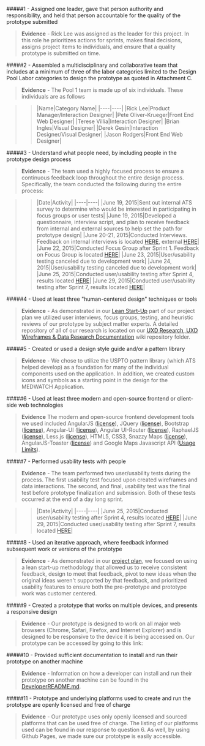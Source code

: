 #####1 - Assigned one leader, gave that person authority and responsibility, and held that person accountable for the quality of the prototype submitted
> **Evidence** - Rick Lee was assigned as the leader for this project.  In this role he prioritizes actions for sprints, makes final decisions, assigns project items to individuals, and ensure that a quality prototype is submitted on time.

#####2 - Assembled a multidisciplinary and collaborative team that includes at a minimum of three of the labor categories limited to the Design Pool Labor categories to design the prototype as quoted in Attachment C.
> **Evidence** -  The Pool 1 team is made up of six individuals.  These individuals are as follows

>>|Name|Category Name|
|----|----|
|Rick Lee|Product Manager/Interaction Designer|
|Pete Oliver-Krueger|Front End Web Designer|
|Terese Villia|Interaction Designer|
|Brian Ingles|Visual Designer|
|Derek Gesin|Interaction Designer/Visual Designer|
|Jason Rodgers|Front End Web Designer|

#####3 - Understand what people need, by including people in the prototype design process
> **Evidence** - The team used a highly focused process to ensure a continuous feedback loop throughout the entire design process.  Specifically, the team conducted the following during the entire process:

>>|Date|Activity|
|----|----|
|June 19, 2015|Sent out internal ATS survey to determine who would be interested in participating in focus groups or user tests|
|June 19, 2015|Developed a questionnaire, interview script, and plan to receive feedback from internal and external sources to help set the path for prototype design|
|June 20-21, 2015|Conducted Interviews.  Feedback on internal interviews is located [HERE](https://github.com/atsid/18f-RFQ993471-POOL1/blob/master/wiki/wiki3UXDresearch.md#initial-internal-ats-user-interview-documentation), external [HERE](https://github.com/atsid/18f-RFQ993471-POOL1/blob/master/wiki/wiki3UXDresearch.md#initial-external-ats-user-interview-documentation)|
|June 22, 2015|Conducted Focus Group after Sprint 1.  Feedback on Focus Group is located [HERE](https://github.com/atsid/18f-RFQ993471-POOL1/blob/master/wiki/wiki3UXDresearch.md#june-22-2015-focus-group)|
|June 23, 2015|User/usability testing canceled due to development work|
|June 24, 2015|User/usability testing canceled due to development work|
|June 25, 2015|Conducted user/usability testing after Sprint 4, results located [HERE](https://github.com/atsid/18f-RFQ993471-POOL1/blob/master/wiki/wiki3UXDresearch.md#june-25-2015-user-tests)|
|June 29, 2015|Conducted user/usability testing after Sprint 7, results located [HERE](https://github.com/atsid/18f-RFQ993471-POOL1/blob/master/wiki/wiki3UXDresearch.md#june-29-2015-final-user-test)|

#####4 - Used at least three "human-centered design" techniques or tools
> **Evidence** - As demonstrated in our [Lean Start-Up](https://github.com/atsid/18f-RFQ993471-POOL1/blob/master/wiki/wiki2projectplan.md#lean-start-up-project-aspects) part of our project plan we utilized user interviews, focus groups, testing, and heuristic reviews of our prototype by subject matter experts.  A detailed repository of all of our research is located on our [UXD Research, UXD Wireframes & Data Research Documentation](https://github.com/atsid/18f-RFQ993471-POOL1/blob/master/wiki/wiki3UXDresearch.md) wiki repository folder.

#####5 - Created or used a design style guide and/or a pattern library
> **Evidence** - We chose to utilize the USPTO pattern library (which ATS helped develop) as a foundation for many of the individual components used on the application.  In addition, we created custom icons and symbols as a starting point in the design for the MEDWATCH Application.

#####6 - Used at least three modern and open-source frontend or client-side web technologies
> **Evidence** The modern and open-source frontend development tools we used included AngularJS ([license](https://github.com/angular/angular.js/blob/master/LICENSE)), JQuery ([license](https://jquery.org/license/)), Bootstrap ([license](http://getbootstrap.com/getting-started/#license-faqs)), Angular-UI ([license](https://github.com/angular-ui/bootstrap/blob/master/LICENSE)), Angular UI-Router ([license](https://github.com/angular-ui/ui-router/blob/master/LICENSE)), RaphaelJS ([license](http://raphaeljs.com/license.html)), Less.js ([license](https://github.com/less/less.js/blob/master/LICENSE)), HTML5, CSS3, Snazzy Maps ([license](https://snazzymaps.com/about)), AngularJS-Toaster ([license](https://github.com/jirikavi/AngularJS-Toaster#license)) and Google Maps Javascript API ([Usage Limits](https://developers.google.com/maps/documentation/javascript/usage)).

#####7 - Performed usability tests with people
> **Evidence** - The team performed two user/usability tests during the process.  The first usability test focused upon created wireframes and data interactions.  The second, and final, usability test was the final test before prototype finalization and submission.  Both of these tests occurred at the end of a day long sprint.  

>>|Date|Activity|
|----|----|
|June 25, 2015|Conducted user/usability testing after Sprint 4, results located [HERE](https://github.com/atsid/18f-RFQ993471-POOL1/blob/master/wiki/wiki3UXDresearch.md#june-25-2015-user-tests)|
|June 29, 2015|Conducted user/usability testing after Sprint 7, results located [HERE](https://github.com/atsid/18f-RFQ993471-POOL1/blob/master/wiki/wiki3UXDresearch.md#june-29-2015-final-user-test)|

#####8 - Used an iterative approach, where feedback informed subsequent work or versions of the prototype
> **Evidence** - As demonstrated in our [project plan](https://github.com/atsid/18f-RFQ993471-POOL1/blob/master/wiki/wiki2projectplan.md), we focused on using a lean start-up methodology that allowed us to receive consistent feedback, design to meet that feedback, pivot to new ideas when the original ideas weren't supported by that feedback, and prioritized usability features to ensure both the pre-prototype and prototype work was customer centered.

#####9 - Created a prototype that works on multiple devices, and presents a responsive design
> **Evidence** - Our prototype is designed to work on all major web browsers (Chrome, Safari, Firefox, and Internet Explorer) and is designed to be responsive to the device it is being accessed on.  Our prototype can be accessed by going to this link:

#####10 - Provided sufficient documentation to install and run their prototype on another machine 
> **Evidence** - Information on how a developer can install and run their prototype on another machine can be found in the [DeveloperREADME.md](https://github.com/atsid/18f-RFQ993471-POOL1/blob/master/DeveloperREADME.md).

#####11 - Prototype and underlying platforms used to create and run the prototype are openly licensed and free of charge 
> **Evidence** - Our prototype uses only openly licensed and sourced platforms that can be used free of charge.  The listing of our platforms used can be found in our response to question 6.  As well, by using Github Pages, we made sure our prototype is easily accessible.

